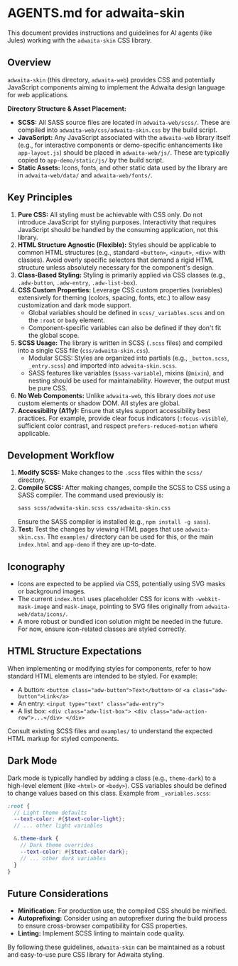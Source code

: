 # AGENTS.md for adwaita-skin

This document provides instructions and guidelines for AI agents (like Jules) working with the `adwaita-skin` CSS library.

## Overview

`adwaita-skin` (this directory, `adwaita-web`) provides CSS and potentially JavaScript components aiming to implement the Adwaita design language for web applications.

**Directory Structure & Asset Placement:**
*   **SCSS:** All SASS source files are located in `adwaita-web/scss/`. These are compiled into `adwaita-web/css/adwaita-skin.css` by the build script.
*   **JavaScript:** Any JavaScript associated with the `adwaita-web` library itself (e.g., for interactive components or demo-specific enhancements like `app-layout.js`) should be placed in `adwaita-web/js/`. These are typically copied to `app-demo/static/js/` by the build script.
*   **Static Assets:** Icons, fonts, and other static data used by the library are in `adwaita-web/data/` and `adwaita-web/fonts/`.

## Key Principles

1.  **Pure CSS:** All styling must be achievable with CSS only. Do not introduce JavaScript for styling purposes. Interactivity that requires JavaScript should be handled by the consuming application, not this library.
2.  **HTML Structure Agnostic (Flexible):** Styles should be applicable to common HTML structures (e.g., standard `<button>`, `<input>`, `<div>` with classes). Avoid overly specific selectors that demand a rigid HTML structure unless absolutely necessary for the component's design.
3.  **Class-Based Styling:** Styling is primarily applied via CSS classes (e.g., `.adw-button`, `.adw-entry`, `.adw-list-box`).
4.  **CSS Custom Properties:** Leverage CSS custom properties (variables) extensively for theming (colors, spacing, fonts, etc.) to allow easy customization and dark mode support.
    *   Global variables should be defined in `scss/_variables.scss` and on the `:root` or `body` element.
    *   Component-specific variables can also be defined if they don't fit the global scope.
5.  **SCSS Usage:** The library is written in SCSS (`.scss` files) and compiled into a single CSS file (`css/adwaita-skin.css`).
    *   Modular SCSS: Styles are organized into partials (e.g., `_button.scss`, `_entry.scss`) and imported into `adwaita-skin.scss`.
    *   SASS features like variables (`$sass-variable`), mixins (`@mixin`), and nesting should be used for maintainability. However, the output must be pure CSS.
6.  **No Web Components:** Unlike `adwaita-web`, this library does *not* use custom elements or shadow DOM. All styles are global.
7.  **Accessibility (A11y):** Ensure that styles support accessibility best practices. For example, provide clear focus indicators (`:focus-visible`), sufficient color contrast, and respect `prefers-reduced-motion` where applicable.

## Development Workflow

1.  **Modify SCSS:** Make changes to the `.scss` files within the `scss/` directory.
2.  **Compile SCSS:** After making changes, compile the SCSS to CSS using a SASS compiler. The command used previously is:
    ```bash
    sass scss/adwaita-skin.scss css/adwaita-skin.css
    ```
    Ensure the SASS compiler is installed (e.g., `npm install -g sass`).
3.  **Test:** Test the changes by viewing HTML pages that use `adwaita-skin.css`. The `examples/` directory can be used for this, or the main `index.html` and `app-demo` if they are up-to-date.

## Iconography

*   Icons are expected to be applied via CSS, potentially using SVG masks or background images.
*   The current `index.html` uses placeholder CSS for icons with `-webkit-mask-image` and `mask-image`, pointing to SVG files originally from `adwaita-web/data/icons/`.
*   A more robust or bundled icon solution might be needed in the future. For now, ensure icon-related classes are styled correctly.

## HTML Structure Expectations

When implementing or modifying styles for components, refer to how standard HTML elements are intended to be styled. For example:
*   A button: `<button class="adw-button">Text</button>` or `<a class="adw-button">Link</a>`
*   An entry: `<input type="text" class="adw-entry">`
*   A list box: `<div class="adw-list-box"> <div class="adw-action-row">...</div> </div>`

Consult existing SCSS files and `examples/` to understand the expected HTML markup for styled components.

## Dark Mode

Dark mode is typically handled by adding a class (e.g., `theme-dark`) to a high-level element (like `<html>` or `<body>`). CSS variables should be defined to change values based on this class. Example from `_variables.scss`:
```scss
:root {
  // Light theme defaults
  --text-color: #{$text-color-light};
  // ... other light variables

  &.theme-dark {
    // Dark theme overrides
    --text-color: #{$text-color-dark};
    // ... other dark variables
  }
}
```

## Future Considerations

*   **Minification:** For production use, the compiled CSS should be minified.
*   **Autoprefixing:** Consider using an autoprefixer during the build process to ensure cross-browser compatibility for CSS properties.
*   **Linting:** Implement SCSS linting to maintain code quality.

By following these guidelines, `adwaita-skin` can be maintained as a robust and easy-to-use pure CSS library for Adwaita styling.
